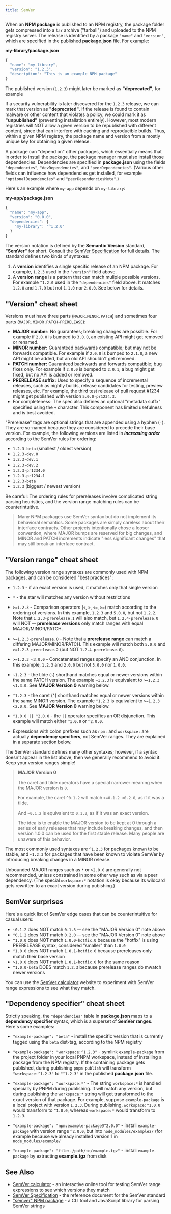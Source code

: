 ```yaml
---
title: SemVer
---
```


When an **NPM package** is published to an NPM registry, the package folder gets compressed into a `tar` archive
("tarball") and uploaded to the NPM registry server. The release is identified by a package `"name"`
and `"version"`, which are specified in the published **package.json** file. For example:

**my-library/package.json**

```js
{
  "name": "my-library",
  "version": "1.2.3",
  "description": "This is an example NPM package"
}
```

The published version (`1.2.3`) might later be marked as **"deprecated"**, for example

If a security vulnerability is later discovered for the `1.2.3` release, we can mark that version
as **"deprecated"**. If the release is found to contain malware or other content that violates a policy,
we could mark it as **"unpublished"** (preventing installation entirely). However, most modern registries
will NOT allow a given version to be republished with different content, since that can interfere with caching
and reproducible builds. Thus, within a given NPM registry, the package name and version from a mostly
unique key for obtaining a given release.

A package can "depend on" other packages, which essentially means that in order to install the package,
the package manager must also install those dependencies. Dependencies are specified in **package.json**
using the fields `"dependencies"`, `"devDependencies"`, and `"peerDependencies"`. (Various other fields
can influence how dependencies get installed, for example `"optionalDependencies"` and
`"peerDependenciesMeta"`.)

Here's an example where `my-app` depends on `my-library`:

**my-app/package.json**

```js
{
  "name": "my-app",
  "version": "0.0.0",
  "dependencies": {
    "my-library": "^1.2.0"
  }
}
```

The version notation is defined by the **Semantic Version** standard, **"SemVer"** for short. Consult
the [SemVer Specification](https://semver.org/) for full details. The standard defines two kinds of syntaxes:

1. A **version** identifies a single specific release of an NPM package.
   For example, `1.2.3` used in the `"version"` field above.
2. A **version range** is a pattern that can match muliple possible versions.
   For example `^1.2.0` used in the `"dependencies"` field above. It matches `1.2.0` and `1.7.9`
   but not `1.1.0` nor `2.0.0`. See below for details.

## "Version" cheat sheet

Versions must have three parts (`MAJOR.MINOR.PATCH`) and sometimes four parts (`MAJOR.MINOR.PATCH-PRERELEASE`):

- **MAJOR number:** No guarantees; breaking changes are possible.
  For example if `2.0.0` is bumped to `3.0.0`, an existing API might get removed or renamed.
- **MINOR number:** Guaranteed backwards compatible; but may not be forwards compatible.
  For example if `2.0.0` is bumped to `2.1.0`, a new API might be added, but an old API shouldn't get removed.
- **PATCH number:** Guaranteed backwards and forwards compatible; bug fixes only.
  For example if `2.0.0` is bumped to `2.0.1`, a bug might get fixed, but no API is added or removed.
- **PRERELEASE suffix:** Used to specify a sequence of incremental releases, such as nightly builds,
  release candidates for testing, preview releases, etc. For example, the third test release of pull request
  #1234 might get published with version `5.0.0-pr1234.3`.
- For completeness: The spec also defines an optional "metadata suffx" specified using the `+` character.
  This component has limited usefulness and is best avoided.

"Prerelease" tags are optional strings that are appended using a hyphen (`-`). They are so-named because
they are considered to precede their base version. For example, the following versions are listed in
**_increasing order_** according to the SemVer rules for ordering:

- `1.2.3-beta` (smallest / oldest version)
- `1.2.3-dev.0`
- `1.2.3-dev.1`
- `1.2.3-dev.2`
- `1.2.3-pr1234.0`
- `1.2.3-pr1234.1`
- `1.2.3-beta`
- `1.2.3` (biggest / newest version)

Be careful: The ordering rules for prereleases involve complicated string parsing heuristics,
and the version range matching rules can be counterintuitive.

> Many NPM packages use SemVer syntax but do not implement its behavioral semantics.
> Some packages are simply careless about their interface contracts. Other projects
> intentionally chose a looser convention, where MAJOR bumps are reserved for big changes,
> and MINOR and PATCH increments indicate "less significant changes" that may still break
> an interface contract.

## "Version range" cheat sheet

The following version range syntaxes are commonly used with NPM packages, and can be considered "best practices":

- `1.2.3` - if an exact version is used, it matches only that single version

- `*` - the star will matches any version without restrictions

- `>=1.2.3` - Comparison operators (`<`, `>`, `<=`, `>=`) match according to the ordering of versions.
  In this example, `1.2.3` and `5.0.0`, but not `1.2.2`. Note that `1.2.3-prerelease.1` will also match,
  but `1.2.4-prerelease.0` will NOT -- **prerelease versions** only match ranges with equal MAJOR/MINOR/PATCH.

- `>=1.2.3-prerelease.0` - Note that a **prerelease range** can match a differing MAJOR/MINOR/PATCH.
  This example will match both `5.0.0` and `>=1.2.3-prerelease.2` (but NOT `1.2.4-prerelease.0`).

- `>=1.2.3 <3.0.0` - Concatenated ranges specify an AND conjunction.
  In this example, `1.2.3` and `2.0.0` but not `3.0.0` nor `1.0.0`.

- `~1.2.3` - the tilde (`~`) shorthand matches equal or newer versions within the same PATCH version.
  The example `~1.2.3` is equivalent to `>=1.2.3 <1.3.0`. See **MAJOR Version 0** warning below.

- `^1.2.3` - the caret (`^`) shorthand matches equal or newer versions within the same MINOR version.
  The example `^1.2.3` is equivalent to `>=1.2.3 <2.0.0`. See **MAJOR Version 0** warning below.

- `^1.0.0 || ^2.0.0` - the `||` operator specifies an OR disjunction.
  This example will match either `^1.0.0` or `^2.0.0`.

- Expressions with colon prefixes such as `npm:` and `workspace:` are actually
  **dependency specifiers**, not SemVer ranges. They are explained in a separate section below.

The SemVer standard defines many other syntaxes; however, if a syntax doesn't appear in the list above,
then we generally recommend to avoid it. Keep your version ranges simple!

> **MAJOR Version 0**
>
> The caret and tilde operators have a special narrower meaning when the MAJOR version is `0`.
>
> For example, the caret `^0.1.2` will match `>=0.1.2 <0.2.0`, as if it was a tilde.
>
> And `~0.1.2` is equivalent to `0.1.2`, as if it was an exact version.
>
> The idea is to enable the MAJOR version to be kept at 0 through a series of early releases
> that may include breaking changes, and then version 1.0.0 can be used for the first stable release.
> Many people are unaware of this behavior.

The most commonly used syntaxes are `^1.2.3` for packages known to be stable, and `~1.2.3` for packages
that have been known to violate SemVer by introducing breaking changes in a MINOR release.

Unbounded MAJOR ranges such as `*` or `>2.0.0` are generally not recommended, unless constrained in
some other way such as via a peer dependency. (The special `workspace:*` notation is okay
because its wildcard gets rewritten to an exact version during pubishing.)

## SemVer surprises

Here's a quick list of SemVer edge cases that can be counterintuitive for casual users:

- `~0.1.2` does NOT match `0.1.3` -- see the "MAJOR Version 0" note above
- `^0.1.2` does NOT match `0.2.0` -- see the "MAJOR Version 0" note above
- `^1.0.0` does NOT match `1.0.0-hotfix.0` because the "hotfix" is using PRERELEASE syntax,
  considered "smaller" than `1.0.0`
- `^1.0.0` does NOT match `1.0.1-hotfix.0` because prereleases only match their base version
- `>1.0.0` does NOT match `1.0.1-hotfix.0` for the same reason
- `^1.0.0-beta` DOES match `1.2.3` because prerelease ranges do mwatch newer versions

You can use the [SemVer calculator](https://semver.npmjs.com/) website to experiment with SemVer range expressions
to see what they match.

## "Dependency specifier" cheat sheet

Strictly speaking, the `"dependencies"` table in **package.json** maps to a **dependency specifier** syntax,
which is a superset of **SemVer ranges**. Here's some examples:

- `"example-package": "beta"` - install the specific version that is currently tagged using the `beta` dist-tag,
  according to the NPM registry

- `"example-package": "workspace:^1.2.3"` - symlink `example-package` from the project folder in
  your local PNPM workspace, instead of installing a package from the NPM registry. If the containing package
  gets published, during publishing `pnpm publish` will transform `"workspace:^1.2.3"` to `"^1.2.3"`
  in the published **package.json** file.

- `"example-package": "workspace:*"` - The string `workspace:*` is handled specially by PNPM during publishing.
  It will match any version, but during publishing the `workspace:*` string will get transformed to the exact version
  of that package. For example, suppose `example-package` is a local project with version `1.2.3`. During publishing,
  `workspace:^1.0.0` would transform to `^1.0.0`, whereas `workspace:*` would transform to `1.2.3`.

- `"example-package": "npm:example-package@^2.0.0"` - install `example-package` with version range `^2.0.0`,
  but into `node_modules/example2/` (for example because we already installed version 1 in `node_modules/example/`

- `"example-package": "file:./path/to/example.tgz"` - install `example-package` by extracting **example.tgz** from disk

## See Also

- [SemVer calculator](https://semver.npmjs.com/) - an interactive online tool for testing SemVer range expressions to see which versions they match
- [SemVer Specification](https://semver.org/) - the reference document for the SemVer standard
- ["semver" NPM package](https://www.npmjs.com/package/semver) - a CLI tool and JavaScript library for parsing SemVer strings
